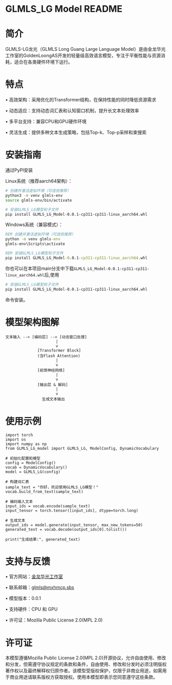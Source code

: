 # GLMLS_LG Model README

# 简介

GLMLS-LG龙光（GLMLS Long Guang Large Language Model）是由金龙华光工作室的GoldenLoongAS开发的轻量级高效语言模型，专注于平衡性能与资源消耗，适合在各类硬件环境下运行。


# 特点


• 高效架构：采用优化的Transformer结构，在保持性能的同时降低资源需求

• 动态适应：支持动态词汇表和认知窗口机制，提升长文本处理效率

• 多平台支持：兼容CPU和GPU硬件环境

• 灵活生成：提供多种文本生成策略，包括Top-k、Top-p采样和束搜索


# 安装指南


通过PyPI安装

Linux系统（推荐aarch64架构）：


```bash
# 创建并激活虚拟环境（可选但推荐）
python3 -m venv glmls-env
source glmls-env/bin/activate

# 安装GLMLS_LG模型轮子文件
pip install GLMLS_LG_Model-0.0.1-cp311-cp311-linux_aarch64.whl

```


Windows系统（兼容模式）：


```cmd
REM 创建并激活虚拟环境（可选但推荐）
python -m venv glmls-env
glmls-env\Scripts\activate

REM 安装GLMLS_LG模型轮子文件
pip install GLMLS_LG_Model-0.0.1-cp311-cp311-linux_aarch64.whl

```

你也可以在本项目main分支中下载`GLMLS_LG_Model-0.0.1-cp311-cp311-linux_aarch64.whl`后,使用
```bash
# 安装GLMLS_LG模型轮子文件
pip install GLMLS_LG_Model-0.0.1-cp311-cp311-linux_aarch64.whl
```
命令安装。

# 模型架构图解


```
文本输入 --> [编码层] --> [动态窗口处理]
                      |
                      v
              [Transformer Block]
              (含Flash Attention)
                      |
                      v
              [前馈神经网络]
                      |
                      v
              [输出层 & 解码]
                      |
                      v
                生成文本输出
```



# 使用示例


```
import torch
import os
import numpy as np
from GLMLS_LG_model import GLMLS_LG, ModelConfig, DynamicVocabulary

# 初始化配置和模型
config = ModelConfig()
vocab = DynamicVocabulary()
model = GLMLS_LG(config)

# 构建词汇表
sample_text = "你好，欢迎使用GLMLS_LG模型！"
vocab.build_from_text(sample_text)

# 编码输入文本
input_ids = vocab.encode(sample_text)
input_tensor = torch.tensor([input_ids], dtype=torch.long)

# 生成文本
output_ids = model.generate(input_tensor, max_new_tokens=50)
generated_text = vocab.decode(output_ids[0].tolist())

print("生成结果:", generated_text)
```



# 支持与反馈


• 官方网站：[金龙华光工作室](glmls.mxhmcp.sbs)

• 联系邮箱：glmls@mxhmcp.sbs

• 模型版本：0.0.1

• 支持硬件：CPU 和 GPU

• 许可证：Mozilla Public License 2.0(MPL 2.0)


# 许可证

本模型遵循Mozilla Public License 2.0(MPL 2.0)开源协议，允许自由使用、修改和分发，但需遵守协议规定的条款和条件，自由使用、修改和分发时必须注明版权著作权以及最终解释权归原作者。该模型受版权保护，仅限于非商业用途，如需用于商业用途请联系版权方获取授权。使用本模型即表示您同意遵守这些条款。